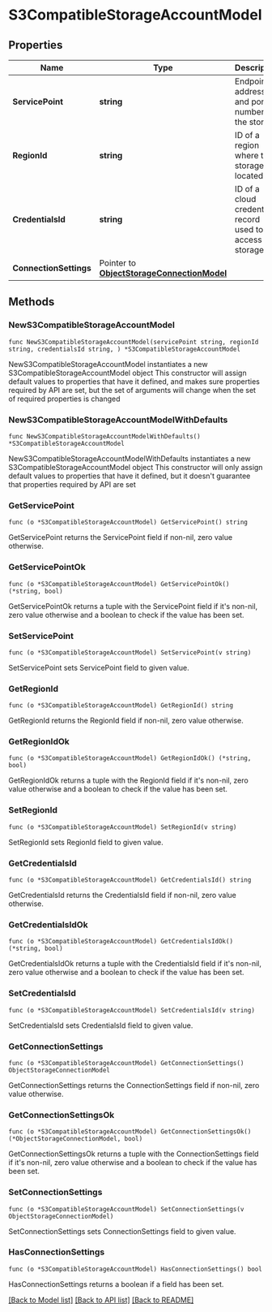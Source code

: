 # S3CompatibleStorageAccountModel

## Properties

Name | Type | Description | Notes
------------ | ------------- | ------------- | -------------
**ServicePoint** | **string** | Endpoint address and port number of the storage. | 
**RegionId** | **string** | ID of a region where the storage is located. | 
**CredentialsId** | **string** | ID of a cloud credentials record used to access the storage. | 
**ConnectionSettings** | Pointer to [**ObjectStorageConnectionModel**](ObjectStorageConnectionModel.md) |  | [optional] 

## Methods

### NewS3CompatibleStorageAccountModel

`func NewS3CompatibleStorageAccountModel(servicePoint string, regionId string, credentialsId string, ) *S3CompatibleStorageAccountModel`

NewS3CompatibleStorageAccountModel instantiates a new S3CompatibleStorageAccountModel object
This constructor will assign default values to properties that have it defined,
and makes sure properties required by API are set, but the set of arguments
will change when the set of required properties is changed

### NewS3CompatibleStorageAccountModelWithDefaults

`func NewS3CompatibleStorageAccountModelWithDefaults() *S3CompatibleStorageAccountModel`

NewS3CompatibleStorageAccountModelWithDefaults instantiates a new S3CompatibleStorageAccountModel object
This constructor will only assign default values to properties that have it defined,
but it doesn't guarantee that properties required by API are set

### GetServicePoint

`func (o *S3CompatibleStorageAccountModel) GetServicePoint() string`

GetServicePoint returns the ServicePoint field if non-nil, zero value otherwise.

### GetServicePointOk

`func (o *S3CompatibleStorageAccountModel) GetServicePointOk() (*string, bool)`

GetServicePointOk returns a tuple with the ServicePoint field if it's non-nil, zero value otherwise
and a boolean to check if the value has been set.

### SetServicePoint

`func (o *S3CompatibleStorageAccountModel) SetServicePoint(v string)`

SetServicePoint sets ServicePoint field to given value.


### GetRegionId

`func (o *S3CompatibleStorageAccountModel) GetRegionId() string`

GetRegionId returns the RegionId field if non-nil, zero value otherwise.

### GetRegionIdOk

`func (o *S3CompatibleStorageAccountModel) GetRegionIdOk() (*string, bool)`

GetRegionIdOk returns a tuple with the RegionId field if it's non-nil, zero value otherwise
and a boolean to check if the value has been set.

### SetRegionId

`func (o *S3CompatibleStorageAccountModel) SetRegionId(v string)`

SetRegionId sets RegionId field to given value.


### GetCredentialsId

`func (o *S3CompatibleStorageAccountModel) GetCredentialsId() string`

GetCredentialsId returns the CredentialsId field if non-nil, zero value otherwise.

### GetCredentialsIdOk

`func (o *S3CompatibleStorageAccountModel) GetCredentialsIdOk() (*string, bool)`

GetCredentialsIdOk returns a tuple with the CredentialsId field if it's non-nil, zero value otherwise
and a boolean to check if the value has been set.

### SetCredentialsId

`func (o *S3CompatibleStorageAccountModel) SetCredentialsId(v string)`

SetCredentialsId sets CredentialsId field to given value.


### GetConnectionSettings

`func (o *S3CompatibleStorageAccountModel) GetConnectionSettings() ObjectStorageConnectionModel`

GetConnectionSettings returns the ConnectionSettings field if non-nil, zero value otherwise.

### GetConnectionSettingsOk

`func (o *S3CompatibleStorageAccountModel) GetConnectionSettingsOk() (*ObjectStorageConnectionModel, bool)`

GetConnectionSettingsOk returns a tuple with the ConnectionSettings field if it's non-nil, zero value otherwise
and a boolean to check if the value has been set.

### SetConnectionSettings

`func (o *S3CompatibleStorageAccountModel) SetConnectionSettings(v ObjectStorageConnectionModel)`

SetConnectionSettings sets ConnectionSettings field to given value.

### HasConnectionSettings

`func (o *S3CompatibleStorageAccountModel) HasConnectionSettings() bool`

HasConnectionSettings returns a boolean if a field has been set.


[[Back to Model list]](../README.md#documentation-for-models) [[Back to API list]](../README.md#documentation-for-api-endpoints) [[Back to README]](../README.md)


